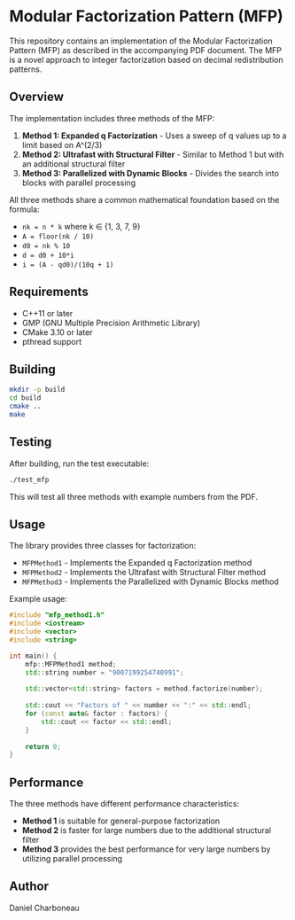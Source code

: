 # Modular Factorization Pattern (MFP)

This repository contains an implementation of the Modular Factorization Pattern (MFP) as described in the accompanying PDF document. The MFP is a novel approach to integer factorization based on decimal redistribution patterns.

## Overview

The implementation includes three methods of the MFP:

1. **Method 1: Expanded q Factorization** - Uses a sweep of q values up to a limit based on A^(2/3)
2. **Method 2: Ultrafast with Structural Filter** - Similar to Method 1 but with an additional structural filter
3. **Method 3: Parallelized with Dynamic Blocks** - Divides the search into blocks with parallel processing

All three methods share a common mathematical foundation based on the formula:
- `nk = n * k` where k ∈ {1, 3, 7, 9}
- `A = floor(nk / 10)`
- `d0 = nk % 10`
- `d = d0 + 10*i`
- `i = (A - qd0)/(10q + 1)`

## Requirements

- C++11 or later
- GMP (GNU Multiple Precision Arithmetic Library)
- CMake 3.10 or later
- pthread support

## Building

```bash
mkdir -p build
cd build
cmake ..
make
```

## Testing

After building, run the test executable:

```bash
./test_mfp
```

This will test all three methods with example numbers from the PDF.

## Usage

The library provides three classes for factorization:

- `MFPMethod1` - Implements the Expanded q Factorization method
- `MFPMethod2` - Implements the Ultrafast with Structural Filter method
- `MFPMethod3` - Implements the Parallelized with Dynamic Blocks method

Example usage:

```cpp
#include "mfp_method1.h"
#include <iostream>
#include <vector>
#include <string>

int main() {
    mfp::MFPMethod1 method;
    std::string number = "9007199254740991";
    
    std::vector<std::string> factors = method.factorize(number);
    
    std::cout << "Factors of " << number << ":" << std::endl;
    for (const auto& factor : factors) {
        std::cout << factor << std::endl;
    }
    
    return 0;
}
```

## Performance

The three methods have different performance characteristics:

- **Method 1** is suitable for general-purpose factorization
- **Method 2** is faster for large numbers due to the additional structural filter
- **Method 3** provides the best performance for very large numbers by utilizing parallel processing

## Author

Daniel Charboneau

